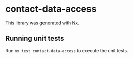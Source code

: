 # contact-data-access

This library was generated with [Nx](https://nx.dev).

## Running unit tests

Run `nx test contact-data-access` to execute the unit tests.

